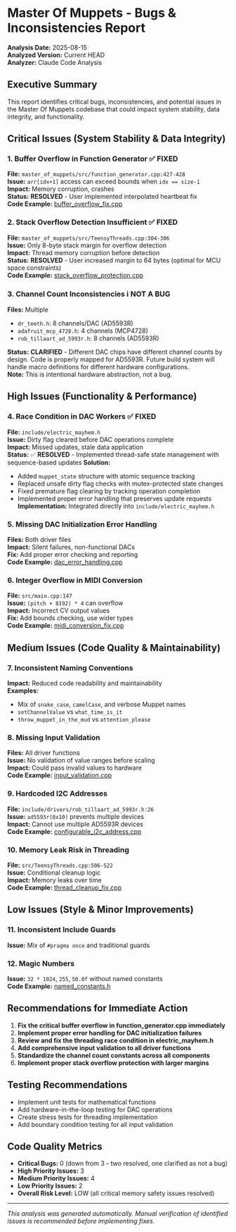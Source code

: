 # Master Of Muppets - Bugs & Inconsistencies Report

**Analysis Date:** 2025-08-15  
**Analyzed Version:** Current HEAD  
**Analyzer:** Claude Code Analysis

## Executive Summary

This report identifies critical bugs, inconsistencies, and potential issues in the Master Of Muppets codebase that could impact system stability, data integrity, and functionality.

## Critical Issues (System Stability & Data Integrity)

### 1. Buffer Overflow in Function Generator ✅ FIXED
**File:** `master_of_muppets/src/function_generator.cpp:427-428`  
**Issue:** `arr[idx+1]` access can exceed bounds when `idx == size-1`  
**Impact:** Memory corruption, crashes  
**Status:** **RESOLVED** - User implemented interpolated heartbeat fix  
**Code Example:** [buffer_overflow_fix.cpp](code_examples/buffer_overflow_fix.cpp)

### 2. Stack Overflow Detection Insufficient ✅ FIXED
**File:** `master_of_muppets/src/TeensyThreads.cpp:304-306`  
**Issue:** Only 8-byte stack margin for overflow detection  
**Impact:** Thread memory corruption before detection  
**Status:** **RESOLVED** - User increased margin to 64 bytes (optimal for MCU space constraints)  
**Code Example:** [stack_overflow_protection.cpp](code_examples/stack_overflow_protection.cpp)

### 3. Channel Count Inconsistencies ℹ️ NOT A BUG
**Files:** Multiple  
- `dr_teeth.h`: 8 channels/DAC (AD5593R)
- `adafruit_mcp_4728.h`: 4 channels (MCP4728)
- `rob_tillaart_ad_5993r.h`: 8 channels (AD5593R)

**Status:** **CLARIFIED** - Different DAC chips have different channel counts by design. Code is properly mapped for AD5593R. Future build system will handle macro definitions for different hardware configurations.  
**Note:** This is intentional hardware abstraction, not a bug.

## High Issues (Functionality & Performance)

### 4. Race Condition in DAC Workers ✅ FIXED
**File:** `include/electric_mayhem.h`  
**Issue:** Dirty flag cleared before DAC operations complete  
**Impact:** Missed updates, stale data application  
**Status:** ✅ **RESOLVED** - Implemented thread-safe state management with sequence-based updates
**Solution:** 
- Added `muppet_state` structure with atomic sequence tracking
- Replaced unsafe dirty flag checks with mutex-protected state changes
- Fixed premature flag clearing by tracking operation completion
- Implemented proper error handling that preserves update requests
**Implementation:** Integrated directly into `include/electric_mayhem.h`

### 5. Missing DAC Initialization Error Handling
**Files:** Both driver files  
**Impact:** Silent failures, non-functional DACs  
**Fix:** Add proper error checking and reporting  
**Code Example:** [dac_error_handling.cpp](code_examples/dac_error_handling.cpp)

### 6. Integer Overflow in MIDI Conversion
**File:** `src/main.cpp:147`  
**Issue:** `(pitch + 8192) * 4` can overflow  
**Impact:** Incorrect CV output values  
**Fix:** Add bounds checking, use wider types  
**Code Example:** [midi_conversion_fix.cpp](code_examples/midi_conversion_fix.cpp)

## Medium Issues (Code Quality & Maintainability)

### 7. Inconsistent Naming Conventions
**Impact:** Reduced code readability and maintainability  
**Examples:**
- Mix of `snake_case`, `camelCase`, and verbose Muppet names
- `setChannelValue` vs `what_time_is_it`
- `throw_muppet_in_the_mud` vs `attention_please`

### 8. Missing Input Validation
**Files:** All driver functions  
**Issue:** No validation of value ranges before scaling  
**Impact:** Could pass invalid values to hardware  
**Code Example:** [input_validation.cpp](code_examples/input_validation.cpp)

### 9. Hardcoded I2C Addresses
**File:** `include/drivers/rob_tillaart_ad_5993r.h:26`  
**Issue:** `ad5593r(0x10)` prevents multiple devices  
**Impact:** Cannot use multiple AD5593R devices  
**Code Example:** [configurable_i2c_address.cpp](code_examples/configurable_i2c_address.cpp)

### 10. Memory Leak Risk in Threading
**File:** `src/TeensyThreads.cpp:506-522`  
**Issue:** Conditional cleanup logic  
**Impact:** Memory leaks over time  
**Code Example:** [thread_cleanup_fix.cpp](code_examples/thread_cleanup_fix.cpp)

## Low Issues (Style & Minor Improvements)

### 11. Inconsistent Include Guards
**Issue:** Mix of `#pragma once` and traditional guards

### 12. Magic Numbers
**Issue:** `32 * 1024`, `255`, `50.0f` without named constants  
**Code Example:** [named_constants.h](code_examples/named_constants.h)

## Recommendations for Immediate Action

1. **Fix the critical buffer overflow in function_generator.cpp immediately**
2. **Implement proper error handling for DAC initialization failures**
3. **Review and fix the threading race condition in electric_mayhem.h**
4. **Add comprehensive input validation to all driver functions**
5. **Standardize the channel count constants across all components**
6. **Implement proper stack overflow protection with larger margins**

## Testing Recommendations

- Implement unit tests for mathematical functions
- Add hardware-in-the-loop testing for DAC operations
- Create stress tests for threading implementation
- Add boundary condition testing for all input validation

## Code Quality Metrics

- **Critical Bugs:** 0 (down from 3 - two resolved, one clarified as not a bug)
- **High Priority Issues:** 3  
- **Medium Priority Issues:** 4
- **Low Priority Issues:** 2
- **Overall Risk Level:** LOW (all critical memory safety issues resolved)

---

*This analysis was generated automatically. Manual verification of identified issues is recommended before implementing fixes.*
